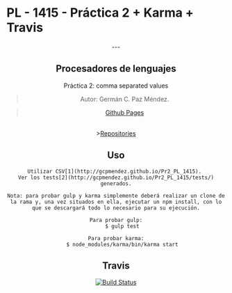 # PL - 1415 - Práctica 2 + Karma + Travis
<center>
---
<h2><b>Procesadores de lenguajes</b></h2>
<p>Práctica 2:  comma separated values</p>

> Autor: Germán C. Paz Méndez.

><A HREF="http://gcpmendez.github.io/">Github Pages</A>
<br>
><A HREF="https://github.com/gcpmendez/Pr2_PL_1415">Repositories</A>

## Uso

	Utilizar CSV[1](http://gcpmendez.github.io/Pr2_PL_1415). 
	Ver los tests[2](http://gcpmendez.github.io/Pr2_PL_1415/tests/) generados.

	Nota: para probar gulp y karma simplemente deberá realizar un clone de la rama y, una vez situados en ella, ejecutar un npm install, con lo que se descargará todo lo necesario para su ejecución.

	Para probar gulp:
		$ gulp test
	
	Para probar karma:
		$ node_modules/karma/bin/karma start

## Travis

[![Build Status](https://travis-ci.org/gcpmendez/Pr2_PL_1415.svg?branch=gh-pages)](https://travis-ci.org/gcpmendez/Pr2_PL_1415)
</center>
